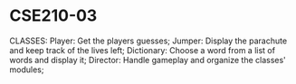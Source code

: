 # CSE210-03
CLASSES:
Player: Get the players guesses;
Jumper: Display the parachute and keep track of the lives left;
Dictionary: Choose a word from a list of words and display it;
Director: Handle gameplay and organize the classes' modules;
